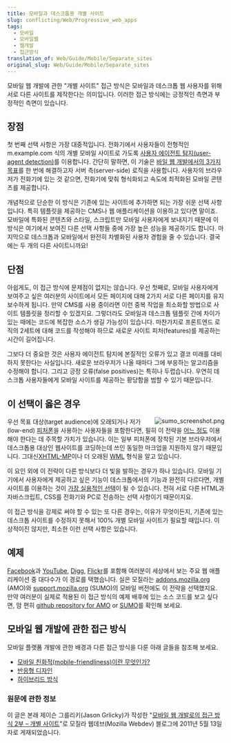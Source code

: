 ```yaml
---
title: 모바일과 데스크톱용 개별 사이트
slug: conflicting/Web/Progressive_web_apps
tags:
  - 모바일
  - 모바일웹
  - 웹개발
  - 접근방식
translation_of: Web/Guide/Mobile/Separate_sites
original_slug: Web/Guide/Mobile/Separate_sites
---
```


모바일 웹 개발에 관한 "개별 사이트" 접근 방식은 모바일과 데스크톱 웹 사용자를 위해 서로 다른 사이트를 제작한다는 의미입니다. 이러한 접근 방식에는 긍정적인 측면과 부정적인 측면이 있습니다.

## 장점

첫 번째 선택 사항은 가장 대중적입니다. 전화기에서 사용자들이 전형적인 m.example.com 식의 개별 모바일 사이트로 가도록 [사용자 에이전트 탐지(user-agent detection)](http://en.wikipedia.org/wiki/User_agent#User_agent_sniffing "User Agent Sniffing")를 이용합니다. 간단히 말하면, 이 기술은 [바일 웹 개발에서의 3가지 목표](http://blog.mozilla.com/webdev/2011/05/04/approaches-to-mobile-web-development-part-1-what-is-mobile-friendliness/ "Approaches to Mobile Web Development Part 1 – What is Mobile Friendliness?")를 한 번에 해결하고자 서버 측(server-side) 로직을 사용합니다. 사용자의 브라우저가 전화기에 있는 것 같으면, 전화기에 맞춰 형식화되고 속도에 최적화된 모바일 콘텐츠를 제공합니다.

개념적으로 단순한 이 방식은 기존에 있는 사이트에 추가하면 되는 가장 쉬운 선택 사항입니다. 특히 템플릿을 제공하는 CMS나 웹 애플리케이션을 이용하고 있다면 말이죠. 모바일에 특화된 콘텐츠와 스타일, 스크립트만 모바일 사용자에게 보내지기 때문에 이 방식은 여기에서 보여진 다른 선택 사항들 중에 가장 높은 성능을 제공하기도 합니다. 마지막으로 데스크톱과 모바일에서 완전히 차별화된 사용자 경험을 줄 수 있습니다. 결국에는 두 개의 다른 사이트니까요!

## 단점

아쉽게도, 이 접근 방식에 문제점이 없지는 않습니다. 우선 첫째로, 모바일 사용자에게 보여주고 싶은 여러분의 사이트에서 모든 페이지에 대해 2가지 서로 다른 페이지를 유지 보수하게 됩니다. 만약 CMS를 사용 중이라면 이런 중복 작업을 최소화할 방법으로 사이트 템플릿을 정리할 수 있겠지요. 그렇더라도 모바일과 데스크톱 템플릿 간에 차이가 있는 때에는 코드에 복잡한 소스가 생길 가능성이 있습니다. 마찬가지로 프론트엔드 로직의 2세트에 대해 코드를 작성해야 하므로 새로운 사이트 피처(features)를 제공하는 시간이 길어집니다.

그보다 더 중요한 것은 사용자 에이전트 탐지에 본질적인 오류가 있고 결코 미래를 대비하지 못한다는 사실입니다. 새로운 브라우저가 나올 때마다 그에 부응하는 알고리즘을 수정해야 합니다. 그리고 긍정 오류(false positives)는 특히나 두렵습니다. 우연히 데스크톱 사용자들에게 모바일 사이트를 제공하는 황당함을 범할 수 있기 때문입니다.

## 이 선택이 옳은 경우

<img alt="sumo_screenshot.png" class="internal rwrap" src="/@api/deki/files/5893/=sumo_screenshot.png" style="float: right;">

우선 목표 대상(target audience)에 오래되거나 저가(low-end) [피처폰](http://www.cnet.com/8301-17918_1-10461614-85.html "Feature Phones Definition")을 사용하는 사용자들을 포함한다면, 필히 이 전략을 [어느 정도](http://www.passani.it/gap/#adaptation "Mobile Adaptation") 이용해야 한다는 데 주목할 가치가 있습니다. 이는 일부 피처폰에 장착된 기본 브라우저에서 데스크톱용 대상인 웹사이트를 코딩하는데 쓰인 동일한 마크업을 지원하지 않기 때문입니다. 그대신[XHTML-MP](http://en.wikipedia.org/wiki/XHTML_Mobile_Profile "XHTML-MP")이나 더 오래된 [WML](http://en.wikipedia.org/wiki/Wireless_Markup_Language) 형식을 알고 있습니다.

이 요인 외에 이 전략이 다른 방식보다 더 빛을 발하는 경우가 하나 있습니다. 모바일 기기에서 사용자에게 제공하고 싶은 기능이 데스크톱에서의 기능과 완전히 다르다면, 개별 사이트를 이용하는 것이 [가장 실용적인 선택](http://tripleodeon.com/2010/10/not-a-mobile-web-merely-a-320px-wide-one)이 될 수 있습니다. 전혀 서로 다른 HTML과 자바스크립트, CSS를 전화기와 PC로 전송하는 선택 사항이기 때문이지요.

이 접근 방식을 강제로 써야 할 수 있는 또 다른 경우는, 이유가 무엇이든지, 기존에 있는 데스크톱 사이트를 수정하지 못해서 100% 개별 모바일 사이트가 필요할 때입니다. 이상적이진 않지만, 최소한 이런 선택 사항은 있습니다.

## 예제

[Facebook](http://m.facebook.com/)과 [YouTube](http://m.youtube.com/), [Digg](http://m.digg.com/ "Mobile Digg"), [Flickr](http://m.flickr.com/ "Mobile Flickr")를 포함해 여러분이 세상에서 보는 주요 웹 애플리케이션 중 대다수가 이 경로를 택했습니다. 실은 모질라는 [addons.mozilla.org](https://addons.mozilla.org/) (AMO)와 [support.mozilla.org](http://support.mozilla.com/) (SUMO)의 모바일 버전에도 이 전략을 선택했지요. 만약 여러분이 실제로 적용된 이 접근 방식의 예제 배후에 있는 소스 코드를 보고 싶다면, 맘 편히 [github repository for AMO](https://github.com/jbalogh/zamboni/) or [SUMO](https://github.com/jsocol/kitsune)를 확인해 보세요.

## 모바일 웹 개발에 관한 접근 방식

모바일 플랫폼 개발에 관한 배경과 다른 접근 방식을 다룬 아래 글들을 참조해 보세요.

- [모바일 친화적(mobile-friendliness)이란 무엇인가?](/en/Web_development/Mobile/Mobile-friendliness "Wat is CSS")
- [반응형 디자인](/ko/docs/Web_Development/Mobile/Responsive_design)
- [하이브리드 방식](/ko/docs/Web_Development/Mobile/A_hybrid_approach)

### 원문에 관한 정보

이 글은 본래 제이슨 그를리키(Jason Grlicky)가 작성한 "[모바일 웹 개발로의 접근 방식 2부 – 개별 사이트](http://blog.mozilla.com/webdev/2011/05/13/approaches-to-mobile-web-development-part-2-separate-sites/)"로 모질라 웹데브(Mozilla Webdev) 블로그에 2011년 5월 13일자로 게재되었습니다.
